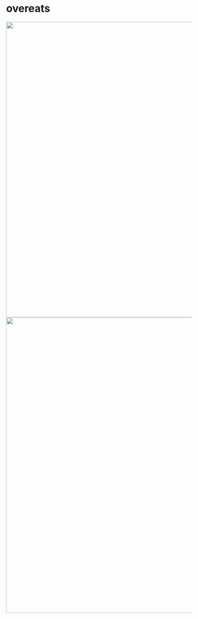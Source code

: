 # overeats

<img src="https://media.giphy.com/media/8emFneVvuCikEJ6WRm/giphy.gif" width=800 />
<img src="https://media.giphy.com/media/1gWic92jjwJyblbIoG/giphy.gif" width=800 />
